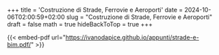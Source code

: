 +++
title = 'Costruzione di Strade, Ferrovie e Aeroporti'
date = 2024-10-06T02:00:59+02:00
slug = "Costruzione di Strade, Ferrovie e Aeroporti"
draft = false
math = true
hideBackToTop = true
+++


{{< embed-pdf url="https://ivanodapice.github.io/appunti/strade-e-bim.pdf/" >}}
